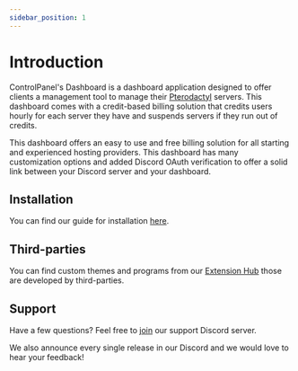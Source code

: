 ```yaml
---
sidebar_position: 1
---
```


# Introduction

ControlPanel's Dashboard is a dashboard application designed to offer clients a management tool to manage their [Pterodactyl](https://pterodactyl.io/) servers. This dashboard comes with a credit-based billing solution that credits users hourly for each server they have and suspends servers if they run out of credits.

This dashboard offers an easy to use and free billing solution for all starting and experienced hosting providers. This dashboard has many customization options and added Discord OAuth verification to offer a solid link between your Discord server and your dashboard.

## Installation

You can find our guide for installation [here](https://controlpanel.gg/docs/v0.8/Installation/getting-started).

## Third-parties

You can find custom themes and programs from our [Extension Hub](https://market.controlpanel.gg/) those are developed by third-parties.

## Support

Have a few questions? Feel free to [join](https://discord.gg/GY7PWejUaG) our support Discord server.

We also announce every single release in our Discord and we would love to hear your feedback!
